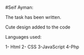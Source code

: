 #Seif Ayman:

The task has been written.

Cute design added to the code 

Languages ​​used:

1- Html
2- CSS
3-JavaScript
4-Php
